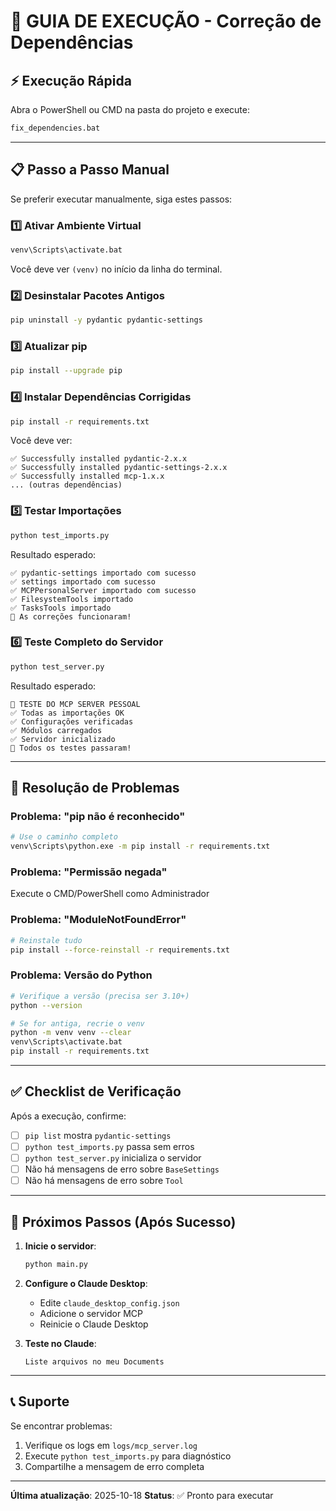 # 🚀 GUIA DE EXECUÇÃO - Correção de Dependências

## ⚡ Execução Rápida

Abra o PowerShell ou CMD na pasta do projeto e execute:

```bash
fix_dependencies.bat
```

---

## 📋 Passo a Passo Manual

Se preferir executar manualmente, siga estes passos:

### 1️⃣ Ativar Ambiente Virtual

```bash
venv\Scripts\activate.bat
```

Você deve ver `(venv)` no início da linha do terminal.

### 2️⃣ Desinstalar Pacotes Antigos

```bash
pip uninstall -y pydantic pydantic-settings
```

### 3️⃣ Atualizar pip

```bash
pip install --upgrade pip
```

### 4️⃣ Instalar Dependências Corrigidas

```bash
pip install -r requirements.txt
```

Você deve ver:
```
✅ Successfully installed pydantic-2.x.x
✅ Successfully installed pydantic-settings-2.x.x
✅ Successfully installed mcp-1.x.x
... (outras dependências)
```

### 5️⃣ Testar Importações

```bash
python test_imports.py
```

Resultado esperado:
```
✅ pydantic-settings importado com sucesso
✅ settings importado com sucesso
✅ MCPPersonalServer importado com sucesso
✅ FilesystemTools importado
✅ TasksTools importado
🎉 As correções funcionaram!
```

### 6️⃣ Teste Completo do Servidor

```bash
python test_server.py
```

Resultado esperado:
```
🧪 TESTE DO MCP SERVER PESSOAL
✅ Todas as importações OK
✅ Configurações verificadas
✅ Módulos carregados
✅ Servidor inicializado
🎉 Todos os testes passaram!
```

---

## 🐛 Resolução de Problemas

### Problema: "pip não é reconhecido"

```bash
# Use o caminho completo
venv\Scripts\python.exe -m pip install -r requirements.txt
```

### Problema: "Permissão negada"

Execute o CMD/PowerShell como Administrador

### Problema: "ModuleNotFoundError"

```bash
# Reinstale tudo
pip install --force-reinstall -r requirements.txt
```

### Problema: Versão do Python

```bash
# Verifique a versão (precisa ser 3.10+)
python --version

# Se for antiga, recrie o venv
python -m venv venv --clear
venv\Scripts\activate.bat
pip install -r requirements.txt
```

---

## ✅ Checklist de Verificação

Após a execução, confirme:

- [ ] `pip list` mostra `pydantic-settings`
- [ ] `python test_imports.py` passa sem erros
- [ ] `python test_server.py` inicializa o servidor
- [ ] Não há mensagens de erro sobre `BaseSettings`
- [ ] Não há mensagens de erro sobre `Tool`

---

## 🎯 Próximos Passos (Após Sucesso)

1. **Inicie o servidor**:
   ```bash
   python main.py
   ```

2. **Configure o Claude Desktop**:
   - Edite `claude_desktop_config.json`
   - Adicione o servidor MCP
   - Reinicie o Claude Desktop

3. **Teste no Claude**:
   ```
   Liste arquivos no meu Documents
   ```

---

## 📞 Suporte

Se encontrar problemas:

1. Verifique os logs em `logs/mcp_server.log`
2. Execute `python test_imports.py` para diagnóstico
3. Compartilhe a mensagem de erro completa

---

**Última atualização**: 2025-10-18
**Status**: ✅ Pronto para executar
